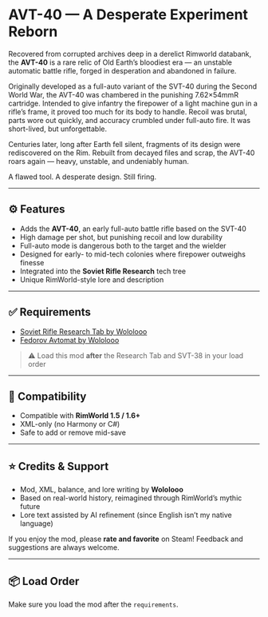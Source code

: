 # AVT-40 — A Desperate Experiment Reborn

Recovered from corrupted archives deep in a derelict Rimworld databank, the **AVT-40** is a rare relic of Old Earth’s bloodiest era — an unstable automatic battle rifle, forged in desperation and abandoned in failure.  

Originally developed as a full-auto variant of the SVT-40 during the Second World War, the AVT-40 was chambered in the punishing 7.62×54mmR cartridge. Intended to give infantry the firepower of a light machine gun in a rifle’s frame, it proved too much for its body to handle. Recoil was brutal, parts wore out quickly, and accuracy crumbled under full-auto fire. It was short-lived, but unforgettable.  

Centuries later, long after Earth fell silent, fragments of its design were rediscovered on the Rim. Rebuilt from decayed files and scrap, the AVT-40 roars again — heavy, unstable, and undeniably human.  

A flawed tool. A desperate design. Still firing.  

---

## ⚙ Features

- Adds the **AVT-40**, an early full-auto battle rifle based on the SVT-40  
- High damage per shot, but punishing recoil and low durability  
- Full-auto mode is dangerous both to the target and the wielder  
- Designed for early- to mid-tech colonies where firepower outweighs finesse  
- Integrated into the **Soviet Rifle Research** tech tree  
- Unique RimWorld-style lore and description  

---

## ✅ Requirements

- [Soviet Rifle Research Tab by Wololooo](https://steamcommunity.com/sharedfiles/filedetails/?id=3527333989)  
- [Fedorov Avtomat by Wololooo](https://steamcommunity.com/sharedfiles/filedetails/?id=3539646801)  

> ⚠️ Load this mod **after** the Research Tab and SVT-38 in your load order  

---

## 🔄 Compatibility

- Compatible with **RimWorld 1.5 / 1.6+**  
- XML-only (no Harmony or C#)  
- Safe to add or remove mid-save  

---

## ⭐ Credits & Support

- Mod, XML, balance, and lore writing by **Wololooo**  
- Based on real-world history, reimagined through RimWorld’s mythic future  
- Lore text assisted by AI refinement (since English isn’t my native language)  

If you enjoy the mod, please **rate and favorite** on Steam! Feedback and suggestions are always welcome.  

---

## 📦 Load Order
Make sure you load the mod after the `requirements`.

